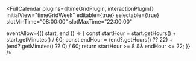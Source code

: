 <FullCalendar
  plugins={[timeGridPlugin, interactionPlugin]}
  initialView="timeGridWeek"
  editable={true}
  selectable={true}
  slotMinTime="08:00:00"
  slotMaxTime="22:00:00"

  eventAllow={({ start, end }) => {
    const startHour = start.getHours() + start.getMinutes() / 60;
    const endHour = (end?.getHours() ?? 22) + (end?.getMinutes() ?? 0) / 60;
    return startHour >= 8 && endHour <= 22;
  }}
/>
